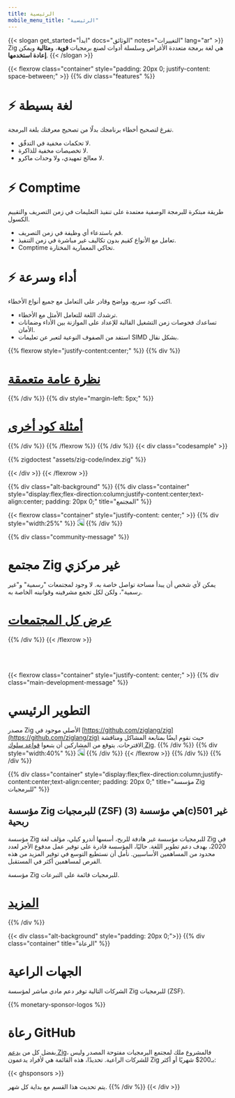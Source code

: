 ```yaml
---
title: الرئيسية
mobile_menu_title: "الرئيسية"
---
```

{{< slogan get_started="ابدأ" docs="الوثائق" notes="التغييرات" lang="ar" >}}
Zig هي لغة برمجة متعددة الأغراض وسلسلة أدوات لصنع برمجيات **قوية**، و**مثالية** ويمكن **إعادة استخدمها**.
{{< /slogan >}}

{{< flexrow class="container" style="padding: 20px 0; justify-content: space-between;" >}}
{{% div class="features" %}}

# ⚡ لغة بسيطة
تفرغ لتصحيح أخطاء برنامجك بدلًا من تصحيح معرفتك بلغة البرمجة.

- لا تحكمات مخفية في التدفّق.
- لا تخصيصات مخفية للذاكرة.
- لا معالج تمهيدي، ولا وحدات ماكرو.

# ⚡ Comptime
طريقة مبتكرة للبرمجة الوصفية معتمدة على تنفيذ التعليمات في زمن التصريف والتقييم الكسول.

- قم باستدعاء أي وظيفة في زمن التصريف.
- تعامل مع الأنواع كقيم بدون تكاليف غير مباشرة في زمن التنفيذ.
- Comptime تحاكي المعمارية المختارة.

# ⚡ أداء وسرعة
اكتب كود سريع، وواضح وقادر على التعامل مع جميع أنواع الأخطاء.

- ترشدك اللغة للتعامل الأمثل مع الأخطاء.
- تساعدك فحوصات زمن التشغيل القالبة للإعداد على الموازنة بين الأداء وضمانات الأمان.
- استفد من الصفوف النوعية لتعبر عن تعليمات SIMD بشكل نقال.

{{% flexrow style="justify-content:center;" %}}
{{% div %}}
<h1>
    <a href="learn/overview/" class="button" style="display: inline;">نظرة عامة متعمقة</a>
</h1>
{{% /div %}}
{{% div  style="margin-left: 5px;" %}}
<h1>
    <a href="learn/samples/" class="button" style="display: inline;">أمثلة كود أخرى</a>
</h1>
{{% /div %}}
{{% /flexrow %}}
{{% /div %}}
{{< div class="codesample" >}}

{{% zigdoctest "assets/zig-code/index.zig" %}}

{{< /div >}}
{{< /flexrow >}}


{{% div class="alt-background" %}}
{{% div class="container"  style="display:flex;flex-direction:column;justify-content:center;text-align:center; padding: 20px 0;" title="المجتمع" %}}

{{< flexrow class="container" style="justify-content: center;" >}}
{{% div style="width:25%" %}}
<img src="/ziggy.svg" style="max-height: 200px; transform: scaleX(-1)">
{{% /div %}}

{{% div class="community-message" %}}
# مجتمع Zig غير مركزي
يمكن لأي شخص أن يبدأ مساحة تواصل خاصة به.
لا وجود لمجتمعات "رسمية" و"غير رسمية"، ولكن لكل تجمع مشرفينه وقوانينه الخاصة به.

<div style="">
<h1>
	<a href="https://github.com/ziglang/zig/wiki/Community" class="button" style="display: inline;">عرض كل المجتمعات</a>
</h1>
</div>
{{% /div %}}
{{< /flexrow >}}
<div style="height: 50px;"></div>

{{< flexrow class="container" style="justify-content: center;" >}}
{{% div class="main-development-message" %}}
# التطوير الرئيسي
مصدر Zig الأصلي موجود في [https://github.com/ziglang/zig](https://github.com/ziglang/zig) حيث نقوم ايضًا بمتابعة المشاكل ومناقشة الاقترحات.
يتوقع من المشاركين أن يتبعوا [قواعد سلوك Zig](https://github.com/ziglang/zig/blob/master/.github/CODE_OF_CONDUCT.md).
{{% /div %}}
{{% div style="width:40%" %}}
<img src="/zero.svg" style="max-height: 200px; transform: scaleX(-1)">
{{% /div %}}
{{< /flexrow >}}
{{% /div %}}
{{% /div %}}


{{% div class="container" style="display:flex;flex-direction:column;justify-content:center;text-align:center; padding: 20px 0;" title="مؤسسة Zig للبرمجيات" %}}
## مؤسسة Zig للبرمجيات (ZSF) هي مؤسسة (3)(c)501 غير ربحية

مؤسسة Zig للبرمجيات مؤسسة غير هادفة للربح، أسسها أندرو كيلي، مؤلف لغة Zig في 2020، بهدف دعم تطوير اللغة. حاليًا، المؤسسة قادرة على توفير عمل مدفوع الأجر لعدد محدود من المساهمين الأساسيين. نأمل أن نستطيع التوسع في توفير المزيد من هذه الفرص لمساهمين أكثر في المستقبل.

مؤسسة Zig للبرمجيات قائمة على التبرعات.

<h1>
	<a href="zsf/" class="button" style="display:inline;">المزيد</a>
</h1>
{{% /div %}}


{{< div class="alt-background" style="padding: 20px 0;">}}
{{% div class="container" title="الرعاة" %}}
# الجهات الراعية
الشركات التالية توفر دعم مادي مباشر لمؤسسة Zig للبرمجيات (ZSF).

{{% monetary-sponsor-logos %}}

# رعاة GitHub
 بفضل كل من [يدعم Zig](zsf/)، فالمشروع ملك لمجتمع البرمجيات مفتوحة المصدر وليس للشركات الراعية. تحديدًا، هذه القائمة هي لأفراد يدعمون Zig بـ200$ شهريًا أو أكثر:

{{< ghsponsors >}}

يتم تحديث هذا القسم مع بداية كل شهر.
{{% /div %}}
{{< /div >}}
